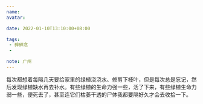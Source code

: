 ```yaml
---
name:
avatar:

date: 2022-01-10T13:10:00+08:00

tags:
 - 碎碎念
 - 

note: 广州
---
```

每次都想着每隔几天要给家里的绿植浇浇水、修剪下枝叶，但是每次总是忘记，然后发现绿植缺水再去补水。有些绿植的生命力强一些，活了下来，有些绿植生命力弱一些，便死去了，甚至连它们枯萎干透的尸体我都要隔好久才会去收拾一下。
